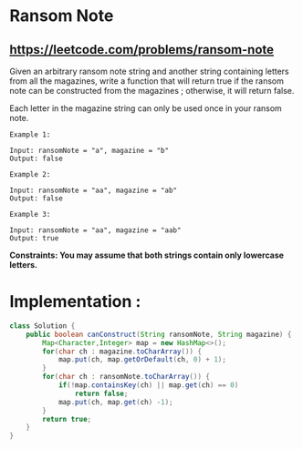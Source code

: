 # Ransom Note
## https://leetcode.com/problems/ransom-note

Given an arbitrary ransom note string and another string containing letters from all the magazines, write a function that will return true if the ransom note can be constructed from the magazines ; otherwise, it will return false.

Each letter in the magazine string can only be used once in your ransom note.
```
Example 1:

Input: ransomNote = "a", magazine = "b"
Output: false

Example 2:

Input: ransomNote = "aa", magazine = "ab"
Output: false

Example 3:

Input: ransomNote = "aa", magazine = "aab"
Output: true
``` 

**Constraints: You may assume that both strings contain only lowercase letters.**



# Implementation :
```java
class Solution {
    public boolean canConstruct(String ransomNote, String magazine) {
        Map<Character,Integer> map = new HashMap<>();
        for(char ch : magazine.toCharArray()) {
            map.put(ch, map.getOrDefault(ch, 0) + 1);
        }
        for(char ch : ransomNote.toCharArray()) {
            if(!map.containsKey(ch) || map.get(ch) == 0)
                return false;
            map.put(ch, map.get(ch) -1);
        }
        return true;
    }
}
```

